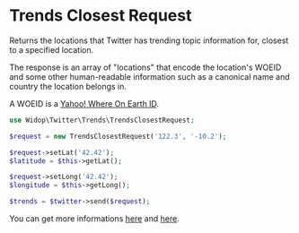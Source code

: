 # Trends Closest Request

Returns the locations that Twitter has trending topic information for, closest to a specified location.

The response is an array of "locations" that encode the location's WOEID and some other human-readable information such
as a canonical name and country the location belongs in.

A WOEID is a [Yahoo! Where On Earth ID](http://developer.yahoo.com/geo/geoplanet/).

``` php
use Widop\Twitter\Trends\TrendsClosestRequest;

$request = new TrendsClosestRequest('122.3', '-10.2');

$request->setLat('42.42');
$latitude = $this->getLat();

$request->setLong('42.42');
$longitude = $this->getLong();

$trends = $twitter->send($request);
```

You can get more informations [here](https://dev.twitter.com/docs/api/1.1/get/trends/closest) and
[here](http://developer.yahoo.com/geo/geoplanet/).
